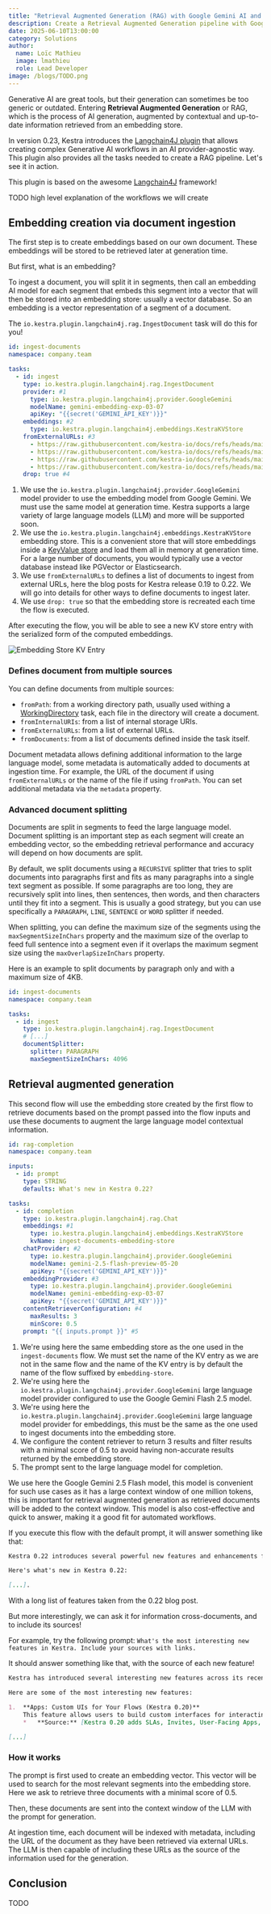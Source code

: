 ```yaml
---
title: "Retrieval Augmented Generation (RAG) with Google Gemini AI and Langchain4J"
description: Create a Retrieval Augmented Generation pipeline with Google Gemini AI and the Langchain4J plugin.
date: 2025-06-10T13:00:00
category: Solutions
author:
  name: Loïc Mathieu
  image: lmathieu
  role: Lead Developer
image: /blogs/TODO.png
---
```


Generative AI are great tools, but their generation can sometimes be too generic or outdated.
Entering **Retrieval Augmented Generation** or RAG, which is the process of AI generation, augmented by contextual and up-to-date information retrieved from an embedding store.

In version 0.23, Kestra introduces the [Langchain4J plugin](https://kestra.io/plugins/plugin-langchain4j) that allows creating complex Generative AI workflows in an AI provider-agnostic way. This plugin also provides all the tasks needed to create a RAG pipeline. Let's see it in action.

This plugin is based on the awesome [Langchain4J](https://docs.langchain4j.dev) framework!

TODO high level explanation of the workflows we will create

## Embedding creation via document ingestion

The first step is to create embeddings based on our own document. These embeddings will be stored to be retrieved later at generation time.

But first, what is an embedding?

To ingest a document, you will split it in segments, then call an embedding AI model for each segment that embeds this segment into a vector that will then be stored into an embedding store: usually a vector database. So an embedding is a vector representation of a segment of a document.

The `io.kestra.plugin.langchain4j.rag.IngestDocument` task will do this for you!

```yaml
id: ingest-documents
namespace: company.team

tasks:
  - id: ingest
    type: io.kestra.plugin.langchain4j.rag.IngestDocument
    provider: #1
      type: io.kestra.plugin.langchain4j.provider.GoogleGemini
      modelName: gemini-embedding-exp-03-07
      apiKey: "{{secret('GEMINI_API_KEY')}}"
    embeddings: #2
      type: io.kestra.plugin.langchain4j.embeddings.KestraKVStore
    fromExternalURLs: #3
      - https://raw.githubusercontent.com/kestra-io/docs/refs/heads/main/content/blogs/release-0-22.md
      - https://raw.githubusercontent.com/kestra-io/docs/refs/heads/main/content/blogs/release-0-21.md
      - https://raw.githubusercontent.com/kestra-io/docs/refs/heads/main/content/blogs/release-0-20.md
      - https://raw.githubusercontent.com/kestra-io/docs/refs/heads/main/content/blogs/release-0-19.md
    drop: true #4
```

1. We use the `io.kestra.plugin.langchain4j.provider.GoogleGemini` model provider to use the embedding model from Google Gemini. We must use the same model at generation time. Kestra supports a large variety of large language models (LLM) and more will be supported soon.
2. We use the `io.kestra.plugin.langchain4j.embeddings.KestraKVStore` embedding store. This is a convenient store that will store embeddings inside a [KeyValue store](https://kestra.io/doc/concepts/kv-store) and load them all in memory at generation time. For a large number of documents, you would typically use a vector database instead like PGVector or Elasticsearch.
3. We use `fromExternalURLs` to defines a list of documents to ingest from external URLs, here the blog posts for Kestra release 0.19 to 0.22. We will go into details for other ways to define documents to ingest later.
4. We use `drop: true` so that the embedding store is recreated each time the flow is executed.

After executing the flow, you will be able to see a new KV store entry with the serialized form of the computed embeddings.

![Embedding Store KV Entry](/blogs/rag-with-gemini-and-langchain4j/embedding-store-kv.png)

### Defines document from multiple sources

You can define documents from multiple sources:
- `fromPath`: from a working directory path, usually used withing a [WorkingDirectory](https://kestra.io/plugins/core/flow/io.kestra.plugin.core.flow.workingdirectory) task, each file in the directory will create a document.
- `fromInternalURIs`: from a list of internal storage URIs.
- `fromExternalURLs`: from a list of external URLs.
- `fromDocuments`: from a list of documents defined inside the task itself.

Document metadata allows defining additional information to the large language model, some metadata is automatically added to documents at ingestion time. For example, the URL of the document if using `fromExternalURLs` or the name of the file if using `fromPath`.
You can set additional metadata via the `metadata` property.

### Advanced document splitting

Documents are split in segments to feed the large language model. Document splitting is an important step as each segment will create an embedding vector, so the embedding retrieval performance and accuracy will depend on how documents are split.

By default, we split documents using a `RECURSIVE` splitter that tries to split documents into paragraphs first and fits as many paragraphs into a single text segment as possible. If some paragraphs are too long, they are recursively split into lines, then sentences, then words, and then characters until they fit into a segment. This is usually a good strategy, but you can use specifically a `PARAGRAPH`, `LINE`, `SENTENCE` or `WORD` splitter if needed.

When splitting, you can define the maximum size of the segments using the `maxSegmentSizeInChars` property and the maximum size of the overlap to feed full sentence into a segment even if it overlaps the maximum segment size using the `maxOverlapSizeInChars` property.

Here is an example to split documents by paragraph only and with a maximum size of 4KB.

```yaml
id: ingest-documents
namespace: company.team

tasks:
  - id: ingest
    type: io.kestra.plugin.langchain4j.rag.IngestDocument
    # [...]
    documentSplitter:
      splitter: PARAGRAPH
      maxSegmentSizeInChars: 4096
```

## Retrieval augmented generation

This second flow will use the embedding store created by the first flow to retrieve documents based on the prompt passed into the flow inputs and use these documents to augment the large language model contextual information.

```yaml
id: rag-completion
namespace: company.team

inputs:
  - id: prompt
    type: STRING
    defaults: What's new in Kestra 0.22?

tasks:
  - id: completion
    type: io.kestra.plugin.langchain4j.rag.Chat
    embeddings: #1
      type: io.kestra.plugin.langchain4j.embeddings.KestraKVStore
      kvName: ingest-documents-embedding-store
    chatProvider: #2
      type: io.kestra.plugin.langchain4j.provider.GoogleGemini
      modelName: gemini-2.5-flash-preview-05-20
      apiKey: "{{secret('GEMINI_API_KEY')}}"
    embeddingProvider: #3
      type: io.kestra.plugin.langchain4j.provider.GoogleGemini
      modelName: gemini-embedding-exp-03-07
      apiKey: "{{secret('GEMINI_API_KEY')}}"
    contentRetrieverConfiguration: #4
      maxResults: 3
      minScore: 0.5
    prompt: "{{ inputs.prompt }}" #5
```

1. We're using here the same embedding store as the one used in the `ingest-documents` flow. We must set the name of the KV entry as we are not in the same flow and the name of the KV entry is by default the name of the flow suffixed by `embedding-store`.
2. We're using here the `io.kestra.plugin.langchain4j.provider.GoogleGemini` large language model provider configured to use the Google Gemini Flash 2.5 model.
3. We're using here the `io.kestra.plugin.langchain4j.provider.GoogleGemini` large language model provider for embeddings, this must be the same as the one used to ingest documents into the embedding store.
4. We configure the content retriever to return 3 results and filter results with a minimal score of 0.5 to avoid having non-accurate results returned by the embedding store.
5. The prompt sent to the large language model for completion.

We use here the Google Gemini 2.5 Flash model, this model is convenient for such use cases as it has a large context window of one million tokens, this is important for retrieval augmented generation as retrieved documents will be added to the context window.
This model is also cost-effective and quick to answer, making it a good fit for automated workflows.

If you execute this flow with the default prompt, it will answer something like that:

```markdown
Kestra 0.22 introduces several powerful new features and enhancements focused on enterprise-grade management, developer experience, and new plugin capabilities.

Here's what's new in Kestra 0.22:

[...].
```

With a long list of features taken from the 0.22 blog post.

But more interestingly, we can ask it for information cross-documents, and to include its sources!

For example, try the following prompt: `What's the most interesting new features in Kestra. Include your sources with links.`

It should answer something like that, with the source of each new feature!

```markdown
Kestra has introduced several interesting new features across its recent releases (0.20, 0.21, and 0.22), focusing on enhancing enterprise-grade management, developer experience, and operational capabilities.

Here are some of the most interesting new features:

1.  **Apps: Custom UIs for Your Flows (Kestra 0.20)**
    This feature allows users to build custom interfaces for interacting with Kestra workflows. It democratizes access to workflows by providing simple forms, output displays, and approval buttons, enabling non-technical business users to trigger, pause, or submit data to automated processes without needing to understand the underlying code. Flows act as the backend, while Apps serve as the frontend.
    *   **Source:** [Kestra 0.20 adds SLAs, Invites, User-Facing Apps, Isolated Storage and Secrets per Team, and Transactional Queries](https://kestra.io/blogs/2024-12-03-release-0-20#apps)

[...]
```

### How it works

The prompt is first used to create an embedding vector. This vector will be used to search for the most relevant segments into the embedding store. Here we ask to retrieve three documents with a minimal score of 0.5.

Then, these documents are sent into the context window of the LLM with the prompt for generation.

At ingestion time, each document will be indexed with metadata, including the URL of the document as they have been retrieved via external URLs. The LLM is then capable of including these URLs as the source of the information used for the generation.

## Conclusion

TODO